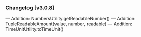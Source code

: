 ### Changelog [v3.0.8]
— Addition: NumbersUtility.getReadableNumber()
— Addition: TupleReadableAmount(value, number, readable)
— Addition: TimeUnitUtility.toTimeUnit()
